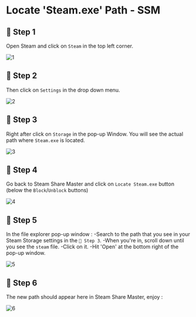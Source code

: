 # Locate 'Steam.exe' Path - SSM

## 📝 Step 1
Open Steam and click on `Steam` in the top left corner. 


![1](https://github.com/user-attachments/assets/83da25de-07c0-4821-82e0-88839bdacf89)

## 📝 Step 2
Then click on `Settings` in the drop down menu.


![2](https://github.com/user-attachments/assets/824d2c4f-e764-43aa-a6a3-9965f783fe3c)

## 📝 Step 3
Right after click on `Storage` in the pop-up Window.
You will see the actual path where `Steam.exe` is located.


![3](https://github.com/user-attachments/assets/29405c5a-bf47-4281-bfb9-041b31ac56b0)



## 📝 Step 4
Go back to Steam Share Master and click on `Locate Steam.exe` button (below the `Block`/`Unblock` buttons)

![4](https://github.com/user-attachments/assets/ce94e027-5578-4be2-9a03-43161286726e)


## 📝 Step 5
In the file explorer pop-up window : 
-Search to the path that you see in your Steam Storage settings in the `📝 Step 3`.
-When you're in, scroll down until you see the `steam` file.
-Click on it.
-Hit 'Open' at the bottom right of the pop-up window.

![5](https://github.com/user-attachments/assets/5d8fa366-30ce-4efa-96b0-3a0895822fe3)



## 📝 Step 6
The new path should appear here in Steam Share Master, enjoy :



![6](https://github.com/user-attachments/assets/25064b9d-9eb5-4cf4-97ee-44e0cf7f2b43)








